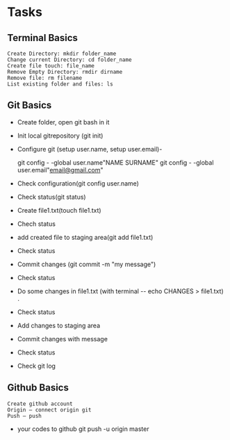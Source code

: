 # Tasks
## Terminal Basics
    Create Directory: mkdir folder_name
    Change current Directory: cd folder_name
    Create file touch: file_name
    Remove Empty Directory: rmdir dirname
    Remove file: rm filename
    List existing folder and files: ls
## Git Basics
- Create folder, open git bash in it
- Init local gitrepository (git init)
- Configure git (setup user.name, setup user.email)-

    git config -    -global user.name"NAME SURNAME"
    git config -    -global user.email"email@gmail.com" 

- Check configuration(git config user.name)
- Check status(git status)
- Create file1.txt(touch file1.txt)
- Chech status
- add created file to staging area(git add file1.txt)
- Check status 
- Commit changes (git commit -m "my message")
- Check status
- Do some changes in file1.txt (with terminal -- echo CHANGES > file1.txt) .
- Check status 
- Add changes to staging area
- Commit changes with message 
- Check status 
- Check git log

## Github Basics
    Create github account
    Origin — connect origin git
    Push — push

- your codes to github git push -u origin master 

